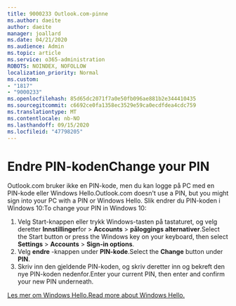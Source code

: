 ```yaml
---
title: 9000233 Outlook.com-pinne
ms.author: daeite
author: daeite
manager: joallard
ms.date: 04/21/2020
ms.audience: Admin
ms.topic: article
ms.service: o365-administration
ROBOTS: NOINDEX, NOFOLLOW
localization_priority: Normal
ms.custom:
- "1817"
- "9000233"
ms.openlocfilehash: 85d65dc2071f7a0e50fb096ae881b2e344410435
ms.sourcegitcommit: c6692ce0fa1358ec3529e59ca0ecdfdea4cdc759
ms.translationtype: MT
ms.contentlocale: nb-NO
ms.lasthandoff: 09/15/2020
ms.locfileid: "47798205"
---
```

# <a name="change-your-pin"></a><span data-ttu-id="6e7de-102">Endre PIN-koden</span><span class="sxs-lookup"><span data-stu-id="6e7de-102">Change your PIN</span></span>

<span data-ttu-id="6e7de-103">Outlook.com bruker ikke en PIN-kode, men du kan logge på PC med en PIN-kode eller Windows Hello.</span><span class="sxs-lookup"><span data-stu-id="6e7de-103">Outlook.com doesn't use a PIN, but you might sign into your PC with a PIN or Windows Hello.</span></span> <span data-ttu-id="6e7de-104">Slik endrer du PIN-koden i Windows 10:</span><span class="sxs-lookup"><span data-stu-id="6e7de-104">To change your PIN in Windows 10:</span></span>

1. <span data-ttu-id="6e7de-105">Velg Start-knappen eller trykk Windows-tasten på tastaturet, og velg deretter **Innstillinger**for  >  **Accounts**  >  **påloggings alternativer**.</span><span class="sxs-lookup"><span data-stu-id="6e7de-105">Select the Start button or press the Windows key on your keyboard, then select **Settings** > **Accounts** > **Sign-in options**.</span></span>
2. <span data-ttu-id="6e7de-106">Velg **endre** -knappen under **PIN-kode**.</span><span class="sxs-lookup"><span data-stu-id="6e7de-106">Select the **Change** button under **PIN**.</span></span>
3. <span data-ttu-id="6e7de-107">Skriv inn den gjeldende PIN-koden, og skriv deretter inn og bekreft den nye PIN-koden nedenfor.</span><span class="sxs-lookup"><span data-stu-id="6e7de-107">Enter your current PIN, then enter and confirm your new PIN underneath.</span></span>

[<span data-ttu-id="6e7de-108">Les mer om Windows Hello.</span><span class="sxs-lookup"><span data-stu-id="6e7de-108">Read more about Windows Hello.</span></span>](https://support.microsoft.com/help/17215/)